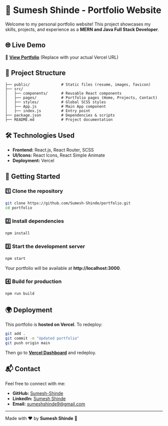 # 🚀 Sumesh Shinde - Portfolio Website

Welcome to my personal portfolio website! This project showcases my skills, projects, and experience as a **MERN and Java Full Stack Developer**.

## 🌐 Live Demo
🔗 **[View Portfolio]((https://portfolio-sumesh.vercel.app))** (Replace with your actual Vercel URL)

## 📂 Project Structure
```
├── public/              # Static files (resume, images, favicon)
├── src/
│   ├── components/      # Reusable React components
│   ├── pages/           # Portfolio pages (Home, Projects, Contact)
│   ├── styles/          # Global SCSS styles
│   ├── App.js           # Main App component
│   ├── index.js         # Entry point
├── package.json         # Dependencies & scripts
├── README.md            # Project documentation
```

## 🛠️ Technologies Used
- **Frontend:** React.js, React Router, SCSS
- **UI/Icons:** React Icons, React Simple Animate
- **Deployment:** Vercel

## 🚀 Getting Started
### 1️⃣ Clone the repository
```sh
git clone https://github.com/Sumesh-Shinde/portfolio.git
cd portfolio
```

### 2️⃣ Install dependencies
```sh
npm install
```

### 3️⃣ Start the development server
```sh
npm start
```
Your portfolio will be available at **http://localhost:3000**.

### 4️⃣ Build for production
```sh
npm run build
```

## 🌍 Deployment
This portfolio is **hosted on Vercel**. To redeploy:
```sh
git add .
git commit -m "Updated portfolio"
git push origin main
```
Then go to **[Vercel Dashboard](https://vercel.com/)** and redeploy.



## 📬 Contact
Feel free to connect with me:
- **GitHub:** [Sumesh-Shinde](https://github.com/Sumesh-Shinde)
- **LinkedIn:** [Sumesh Shinde](https://www.linkedin.com/in/sumesh-shinde-a469842a6)
- **Email:** sumeshshinde9@gmail.com

---
Made with ❤️ by **Sumesh Shinde** 🚀
